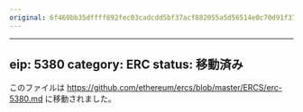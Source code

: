 ```yaml
---
original: 6f460bb35dffff892fec03cadcdd5bf37acf882055a5d56514e0c70d91f3772b
---
```


---
eip: 5380
category: ERC
status: 移動済み
---

このファイルは https://github.com/ethereum/ercs/blob/master/ERCS/erc-5380.md に移動されました。
